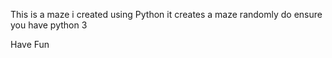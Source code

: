 This is a maze i created using Python
it creates a maze randomly
do ensure you have python 3

Have Fun
